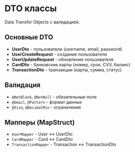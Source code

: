 # DTO классы

Data Transfer Objects с валидацией.

## Основные DTO
- **UserDto** - пользователи (username, email, password)
- **UserCreateRequest** - создание пользователя
- **UserUpdateRequest** - обновление пользователя
- **CardDto** - банковские карты (номер, срок, CVV, баланс)
- **TransactionDto** - транзакции (карты, сумма, статус)

## Валидация
- `@NotBlank`, `@NotNull` - обязательные поля
- `@Email`, `@Pattern` - формат данных
- `@Size`, `@DecimalMin` - ограничения

## Мапперы (MapStruct)
- `UserMapper` - User ↔ UserDto
- `CardMapper` - Card ↔ CardDto
- `TransactionMapper` - Transaction ↔ TransactionDto
